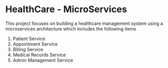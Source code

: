 # HealthCare - MicroServices
This project focuses on building a healthcare management system using a microservices architecture which includes the following items
1. Patient Service
2. Appointment Service
3. Billing Service
4. Medical Records Service
5. Admin Management Service
